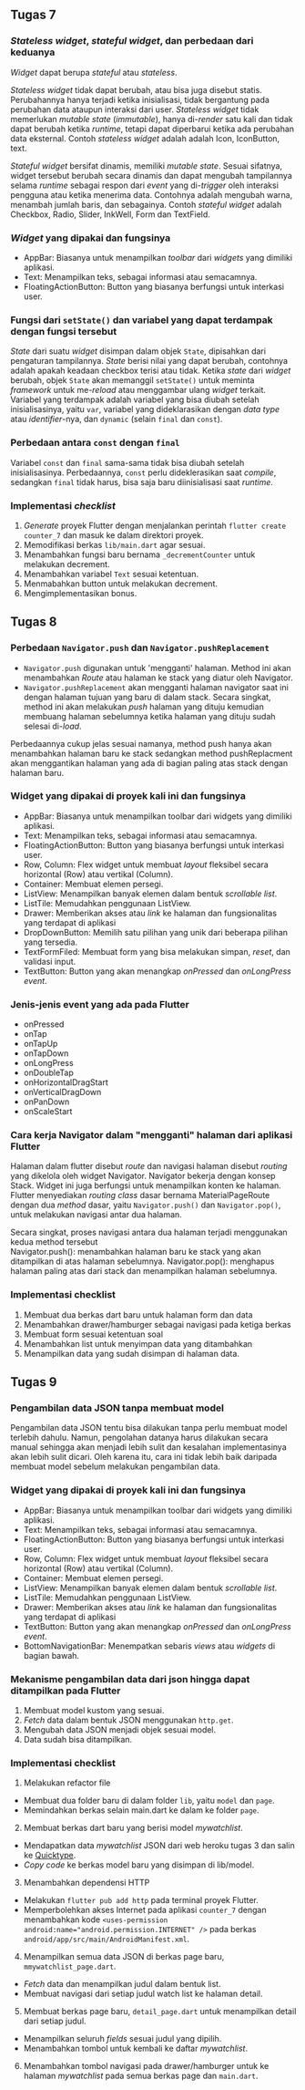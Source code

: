 ## Tugas 7

### _Stateless widget_, _stateful widget_, dan perbedaan dari keduanya
_Widget_ dapat berupa _stateful_ atau _stateless_.

_Stateless widget_ tidak dapat berubah, atau bisa juga disebut statis. Perubahannya hanya terjadi ketika inisialisasi, tidak bergantung pada perubahan data ataupun interaksi dari user. _Stateless widget_ tidak memerlukan _mutable state_ (_immutable_), hanya di-_render_ satu kali dan tidak dapat berubah ketika _runtime_, tetapi dapat diperbarui ketika ada perubahan data eksternal. Contoh _stateless widget_ adalah adalah Icon, IconButton, text.

_Stateful widget_ bersifat dinamis, memiliki _mutable state_. Sesuai sifatnya, widget tersebut berubah secara dinamis dan dapat mengubah tampilannya selama _runtime_ sebagai respon dari _event_ yang di-_trigger_ oleh interaksi pengguna atau ketika menerima data. Contohnya adalah mengubah warna, menambah jumlah baris, dan sebagainya. Contoh _stateful widget_ adalah Checkbox, Radio, Slider, InkWell, Form dan TextField.

### _Widget_ yang dipakai dan fungsinya
- AppBar: Biasanya untuk menampilkan _toolbar_ dari _widgets_ yang dimiliki aplikasi.
- Text: Menampilkan teks, sebagai informasi atau semacamnya.
- FloatingActionButton: Button yang biasanya berfungsi untuk interkasi user.

### Fungsi dari `setState()` dan variabel yang dapat terdampak dengan fungsi tersebut
_State_ dari suatu _widget_ disimpan dalam objek `State`, dipisahkan dari pengaturan tampilannya. _State_ berisi nilai yang dapat berubah, contohnya adalah apakah keadaan checkbox terisi atau tidak. Ketika _state_ dari _widget_ berubah, objek `State` akan memanggil `setState()` untuk meminta _framework_ untuk me-_reload_ atau menggambar ulang _widget_ terkait. Variabel yang terdampak adalah variabel yang bisa diubah setelah inisialisasinya, yaitu `var`, variabel yang dideklarasikan dengan _data type_ atau _identifier_-nya, dan `dynamic` (selain `final` dan `const`).

### Perbedaan antara `const` dengan `final`
Variabel `const` dan `final` sama-sama tidak bisa diubah setelah inisialisasinya. Perbedaannya, `const` perlu dideklerasikan saat _compile_, sedangkan `final` tidak harus, bisa saja baru diinisialisasi saat _runtime_.

### Implementasi _checklist_
1. _Generate_ proyek Flutter dengan menjalankan perintah `flutter create counter_7` dan masuk ke dalam direktori proyek.
2. Memodifikasi berkas `lib/main.dart` agar sesuai.
3. Menambahkan fungsi baru bernama `_decrementCounter` untuk melakukan decrement.
4. Menambahkan variabel `Text` sesuai ketentuan.
5. Menmabahkan button untuk melakukan decrement.
6. Mengimplementasikan bonus.

## Tugas 8
### Perbedaan `Navigator.push` dan `Navigator.pushReplacement`
- `Navigator.push` digunakan untuk 'mengganti' halaman. Method ini akan menambahkan _Route_ atau halaman ke stack yang diatur oleh Navigator.
- `Navigator.pushReplacement` akan mengganti halaman navigator saat ini dengan halaman tujuan yang baru di dalam stack. Secara singkat, method ini akan melakukan _push_ halaman yang dituju kemudian membuang halaman sebelumnya ketika halaman yang dituju sudah selesai di-_load_. 

Perbedaannya cukup jelas sesuai namanya, method push hanya akan menambahkan halaman baru ke stack sedangkan method pushReplacment akan menggantikan halaman yang ada di bagian paling atas stack dengan halaman baru.

### Widget yang dipakai di proyek kali ini dan fungsinya
- AppBar: Biasanya untuk menampilkan toolbar dari widgets yang dimiliki aplikasi.
- Text: Menampilkan teks, sebagai informasi atau semacamnya.
- FloatingActionButton: Button yang biasanya berfungsi untuk interkasi user.
- Row, Column: Flex widget untuk membuat _layout_ fleksibel secara horizontal (Row) atau vertikal (Column).
- Container: Membuat elemen persegi.
- ListView: Menampilkan banyak elemen dalam bentuk _scrollable list_.
- ListTile: Memudahkan penggunaan ListView.
- Drawer: Memberikan akses atau _link_ ke halaman dan fungsionalitas yang terdapat di aplikasi
- DropDownButton: Memilih satu pilihan yang unik dari beberapa pilihan yang tersedia.
- TextFormFiled: Membuat form yang bisa melakukan simpan, _reset_, dan validasi input.
- TextButton: Button yang akan menangkap _onPressed_ dan _onLongPress event_.

### Jenis-jenis event yang ada pada Flutter
- onPressed
- onTap
- onTapUp
- onTapDown
- onLongPress
- onDoubleTap
- onHorizontalDragStart
- onVerticalDragDown
- onPanDown
- onScaleStart

### Cara kerja Navigator dalam "mengganti" halaman dari aplikasi Flutter
Halaman dalam flutter disebut _route_ dan navigasi halaman disebut _routing_ yang dikelola oleh widget Navigator. Navigator bekerja dengan konsep Stack. Widget ini juga berfungsi untuk menampilkan konten ke halaman. Flutter menyediakan _routing class_ dasar bernama MaterialPageRoute dengan dua _method_ dasar, yaitu `Navigator.push()` dan `Navigator.pop()`, untuk melakukan navigasi antar dua halaman.

Secara singkat, proses navigasi antara dua halaman terjadi menggunakan kedua method tersebut <br>
Navigator.push(): menambahkan halaman baru ke stack yang akan ditampilkan di atas halaman sebelumnya.
Navigator.pop(): menghapus halaman paling atas dari stack dan menampilkan halaman sebelumnya.

### Implementasi checklist
1. Membuat dua berkas dart baru untuk halaman form dan data
2. Menambahkan drawer/hamburger sebagai navigasi pada ketiga berkas
3. Membuat form sesuai ketentuan soal
4. Menambahkan list untuk menyimpan data yang ditambahkan
5. Menampilkan data yang sudah disimpan di halaman data.

## Tugas 9
### Pengambilan data JSON tanpa membuat model
Pengambilan data JSON tentu bisa dilakukan tanpa perlu membuat model terlebih dahulu. Namun, pengolahan datanya harus dilakukan secara manual sehingga akan menjadi lebih sulit dan kesalahan implementasinya akan lebih sulit dicari. Oleh karena itu, cara ini tidak lebih baik daripada membuat model sebelum melakukan pengambilan data.

### Widget yang dipakai di proyek kali ini dan fungsinya
- AppBar: Biasanya untuk menampilkan toolbar dari widgets yang dimiliki aplikasi.
- Text: Menampilkan teks, sebagai informasi atau semacamnya.
- FloatingActionButton: Button yang biasanya berfungsi untuk interkasi user.
- Row, Column: Flex widget untuk membuat _layout_ fleksibel secara horizontal (Row) atau vertikal (Column).
- Container: Membuat elemen persegi.
- ListView: Menampilkan banyak elemen dalam bentuk _scrollable list_.
- ListTile: Memudahkan penggunaan ListView.
- Drawer: Memberikan akses atau _link_ ke halaman dan fungsionalitas yang terdapat di aplikasi
- TextButton: Button yang akan menangkap _onPressed_ dan _onLongPress event_.
- BottomNavigationBar: Menempatkan sebaris _views_ atau _widgets_ di bagian bawah.

### Mekanisme pengambilan data dari json hingga dapat ditampilkan pada Flutter
1. Membuat model kustom yang sesuai.
2. _Fetch_ data dalam bentuk JSON menggunakan `http.get`.
3. Mengubah data JSON menjadi objek sesuai model.
4. Data sudah bisa ditampilkan.

### Implementasi checklist
1. Melakukan refactor file
- Membuat dua folder baru di dalam folder `lib`, yaitu `model` dan `page`.
- Memindahkan berkas selain main.dart ke dalam ke folder `page`.
2. Membuat berkas dart baru yang berisi model _mywatchlist_.
- Mendapatkan data _mywatchlist_ JSON dari web heroku tugas 3 dan salin ke [Quicktype](app.quicktype.io).
- _Copy code_ ke berkas model baru yang disimpan di lib/model.
3. Menambahkan dependensi HTTP
- Melakukan `flutter pub add http` pada terminal proyek Flutter.
- Memperbolehkan akses Internet pada aplikasi `counter_7` dengan menambahkan kode `<uses-permission android:name="android.permission.INTERNET" />` pada berkas `android/app/src/main/AndroidManifest.xml`.
4. Menampilkan semua data JSON di berkas page baru, `mmywatchlist_page.dart`.
- _Fetch_ data dan menampilkan judul dalam bentuk list.
- Membuat navigasi dari setiap judul watch list ke halaman detail.
5. Membuat berkas page baru, `detail_page.dart` untuk menampilkan detail dari setiap judul.
- Menampilkan seluruh _fields_ sesuai judul yang dipilih.
- Menambahkan tombol untuk kembali ke daftar _mywatchlist_.
6. Menambahkan tombol navigasi pada drawer/hamburger untuk ke halaman _mywatchlist_ pada semua berkas page dan `main.dart`.
